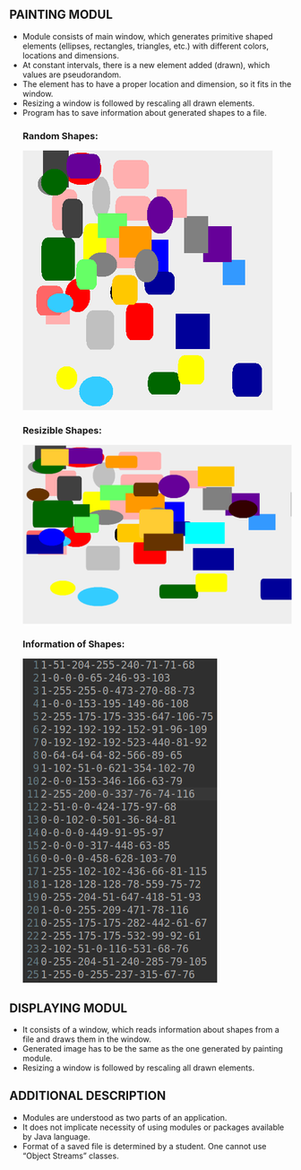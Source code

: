 ## **PAINTING MODUL**

  * Module consists of main window, which generates primitive shaped elements (ellipses, rectangles, triangles, etc.) with            different colors, locations and dimensions.
  * At constant intervals, there is a new element added (drawn), which values are pseudorandom. 
  * The element has to have a proper location and dimension, so it fits in the window.
  * Resizing a window is followed by rescaling all drawn elements.
  * Program has to save information about generated shapes to a file.
    ### Random Shapes:
    ![alt text](https://github.com/samedsay/PROJECTS/blob/master/GeneratingShapes/First.png "Painting Modul")
    ### Resizible Shapes:
    ![alt text](https://github.com/samedsay/PROJECTS/blob/master/GeneratingShapes/Second.png "Painting Modul")
    ### Information of Shapes:
    ![alt text](https://github.com/samedsay/PROJECTS/blob/master/GeneratingShapes/Third.png "Painting Modul")


## **DISPLAYING MODUL**

  * It consists of a window, which reads information about shapes from a file and draws them in the window. 
  * Generated image has to be the same as the one generated by painting module.
  * Resizing a window is followed by rescaling all drawn elements.
  

## **ADDITIONAL DESCRIPTION**

  * Modules are understood as two parts of an application. 
  * It does not implicate necessity of using modules or packages available by Java language.
  * Format of a saved file is determined by a student. One cannot use “Object Streams” classes.

